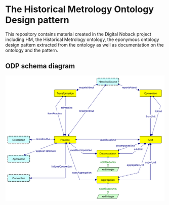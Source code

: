 # The Historical Metrology Ontology Design pattern

This repository contains material created in the Digital Noback project including
HM, the Historical Metrology ontology, the eponymous ontology design pattern extracted
from the ontology as well as documentation on the ontology and the pattern.

## ODP schema diagram

![Historical Metrology ODP schema diagram](https://github.com/kulturinformatik/noback/blob/main/HistoricalMetrologyPatternSchema.png?raw=true)

